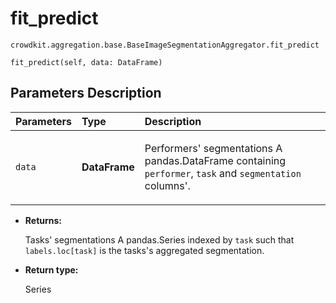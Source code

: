 # fit_predict
`crowdkit.aggregation.base.BaseImageSegmentationAggregator.fit_predict`

```
fit_predict(self, data: DataFrame)
```

## Parameters Description

| Parameters | Type | Description |
| :----------| :----| :-----------|
`data`|**DataFrame**|<p>Performers&#x27; segmentations A pandas.DataFrame containing `performer`, `task` and `segmentation` columns&#x27;.</p>

* **Returns:**

  Tasks' segmentations
A pandas.Series indexed by `task` such that `labels.loc[task]`
is the tasks's aggregated segmentation.

* **Return type:**

  Series
